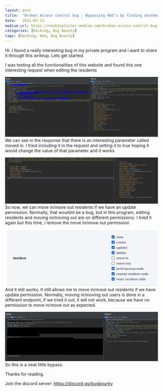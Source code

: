 ```yaml
---
layout:	post
title:	"Broken Access control bug : Bypassing 403’s by finding another endpoint that do the same thing."
date:	2021-07-13
medium_url: https://noob3xploiter.medium.com/broken-access-control-bug-bypassing-403s-by-finding-another-endpoint-that-do-the-same-thing-b5238386ce58
categories: [Hacking, Bug Bounty]
tags: [Hacking, Web, Bug Bounty]
---
```


  Hi. I found a really interesting bug in my private program and i want to share it through this writeup. Lets get started.

I was testing all the functionalities of this website and found this one interesting request when editing the residents

![](/img/1*PW9fo2Blnni7Zgl2jhwTMg.png)We can see in the response that there is an interesting parameter called moved in. I tried including it in the request and setting it to true hoping it would change the value of that parameter and it works

![](/img/1*FhogQ8nvFAW9W-dDoBpHEA.png)So now, we can move in/move out residents if we have an update permission. Normally, that wouldnt be a bug, but in this program, editing residents and moving in/moving out are on different permissions. I tried it again but this time, i remove the move in/move out permission

![](/img/1*890KVYhO5ryJW5ZacmgVTw.png)And it still works. It still allows me to move in/move out residents if we have update permission. Normally, moving in/moving out users is done in a different endpoint, if we tried it out, it will not work, because we have no permission to move in/move out as expected.

![](/img/1*wsDgZHPUrodfM6nrfFPQaQ.png)So this is a neat little bypass.

Thanks for reading.

Join the discord server: https://discord.gg/bugbounty

  